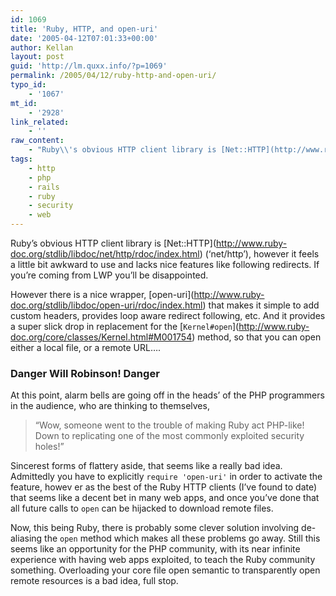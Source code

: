 ```yaml
---
id: 1069
title: 'Ruby, HTTP, and open-uri'
date: '2005-04-12T07:01:33+00:00'
author: Kellan
layout: post
guid: 'http://lm.quxx.info/?p=1069'
permalink: /2005/04/12/ruby-http-and-open-uri/
typo_id:
    - '1067'
mt_id:
    - '2928'
link_related:
    - ''
raw_content:
    - "Ruby\\'s obvious HTTP client library is [Net::HTTP](http://www.ruby-doc.org/stdlib/libdoc/net/http/rdoc/index.html) (\\'net/http\\'), however it feels a little bit awkward to use and lacks nice features like following redirects.  If you\\'re coming from LWP you\\'ll be disappointed. \n\nHowever there is a nice wrapper, [open-uri](http://www.ruby-doc.org/stdlib/libdoc/open-uri/rdoc/index.html) that makes it simple to add custom headers, provides loop aware redirect following, etc.  And it provides a super slick drop in replacement for the [`Kernel#open`](http://www.ruby-doc.org/core/classes/Kernel.html#M001754) method, so that you can open either a local file, or a remote URL....\n\n### Danger Will Robinson! Danger\nAt this point, alarm bells are going off in the heads\\' of the PHP programmers in the audience, who are thinking to themselves, \n\n> \\\"Wow, someone went to the trouble of making Ruby act PHP-like!  Down to replicating one of the most commonly exploited security holes!\\\"  \n\nSincerest forms of flattery aside, that seems like a really bad idea.  Admittedly you have to explicitly `require \\'open-uri\\'` in order to activate the feature, howev er as the best of the Ruby HTTP clients (I\\'ve found to date) that seems like a decent bet in many web apps, and once you\\'ve done that all future calls to `open` can be hijacked to download remote files.\n\nNow, this being Ruby, there is probably some clever solution involving de-aliasing the `open` method which makes all these problems go away.  Still this seems like an opportunity for the PHP community, with its near infinite experience with having web apps exploited, to teach the Ruby community something.  Overloading your core file open semantic to transparently open remote resources is a bad idea, full stop."
tags:
    - http
    - php
    - rails
    - ruby
    - security
    - web
---
```


Ruby’s obvious HTTP client library is \[Net::HTTP\](http://www.ruby-doc.org/stdlib/libdoc/net/http/rdoc/index.html) (‘net/http’), however it feels a little bit awkward to use and lacks nice features like following redirects. If you’re coming from LWP you’ll be disappointed.

However there is a nice wrapper, \[open-uri\](http://www.ruby-doc.org/stdlib/libdoc/open-uri/rdoc/index.html) that makes it simple to add custom headers, provides loop aware redirect following, etc. And it provides a super slick drop in replacement for the \[`Kernel#open`\](http://www.ruby-doc.org/core/classes/Kernel.html#M001754) method, so that you can open either a local file, or a remote URL….

### Danger Will Robinson! Danger

At this point, alarm bells are going off in the heads’ of the PHP programmers in the audience, who are thinking to themselves,

> “Wow, someone went to the trouble of making Ruby act PHP-like! Down to replicating one of the most commonly exploited security holes!”

Sincerest forms of flattery aside, that seems like a really bad idea. Admittedly you have to explicitly `require 'open-uri'` in order to activate the feature, howev er as the best of the Ruby HTTP clients (I’ve found to date) that seems like a decent bet in many web apps, and once you’ve done that all future calls to `open` can be hijacked to download remote files.

Now, this being Ruby, there is probably some clever solution involving de-aliasing the `open` method which makes all these problems go away. Still this seems like an opportunity for the PHP community, with its near infinite experience with having web apps exploited, to teach the Ruby community something. Overloading your core file open semantic to transparently open remote resources is a bad idea, full stop.